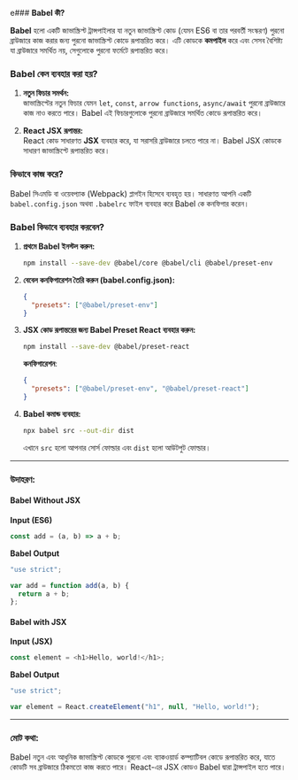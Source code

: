e### **Babel কী?**

**Babel** হলো একটি জাভাস্ক্রিপ্ট ট্রান্সপাইলার যা নতুন জাভাস্ক্রিপ্ট কোড (যেমন ES6 বা তার পরবর্তী সংস্করণ) পুরনো ব্রাউজারে কাজ করার জন্য পুরনো জাভাস্ক্রিপ্ট কোডে রূপান্তরিত করে। এটি কোডকে **কমপাইল** করে এবং সেসব বৈশিষ্ট্য যা ব্রাউজারে সমর্থিত নয়, সেগুলোকে পুরনো ফর্মেটে রূপান্তরিত করে।

### **Babel কেন ব্যবহার করা হয়?**

1. **নতুন ফিচার সমর্থন:**  
   জাভাস্ক্রিপ্টের নতুন ফিচার যেমন `let`, `const`, `arrow functions`, `async/await` পুরনো ব্রাউজারে কাজ নাও করতে পারে। Babel এই ফিচারগুলোকে পুরনো ব্রাউজারে সমর্থিত কোডে রূপান্তরিত করে।

2. **React JSX রূপান্তর:**  
   React কোড সাধারণত **JSX** ব্যবহার করে, যা সরাসরি ব্রাউজারে চলতে পারে না। Babel JSX কোডকে সাধারণ জাভাস্ক্রিপ্টে রূপান্তরিত করে।

### **কিভাবে কাজ করে?**

Babel সিএমডি বা ওয়েবপ্যাক (Webpack) প্লাগইন হিসেবে ব্যবহৃত হয়। সাধারণত আপনি একটি `babel.config.json` অথবা `.babelrc` ফাইল ব্যবহার করে Babel কে কনফিগার করেন।

### **Babel কিভাবে ব্যবহার করবেন?**

1. **প্রথমে Babel ইনস্টল করুন:**
   ```bash
   npm install --save-dev @babel/core @babel/cli @babel/preset-env
   ```

2. **বেবেল কনফিগারেশন তৈরি করুন (babel.config.json):**
   ```json
   {
     "presets": ["@babel/preset-env"]
   }
   ```

3. **JSX কোড রূপান্তরের জন্য Babel Preset React ব্যবহার করুন:**
   ```bash
   npm install --save-dev @babel/preset-react
   ```

   **কনফিগারেশন**:
   ```json
   {
     "presets": ["@babel/preset-env", "@babel/preset-react"]
   }
   ```

4. **Babel কমান্ড ব্যবহার:**
   ```bash
   npx babel src --out-dir dist
   ```
   এখানে `src` হলো আপনার সোর্স ফোল্ডার এবং `dist` হলো আউটপুট ফোল্ডার।

---

### **উদাহরণ:**

#### **Babel Without JSX**
**Input (ES6)**
```javascript
const add = (a, b) => a + b;
```

**Babel Output**
```javascript
"use strict";

var add = function add(a, b) {
  return a + b;
};
```

#### **Babel with JSX**
**Input (JSX)**
```javascript
const element = <h1>Hello, world!</h1>;
```

**Babel Output**
```javascript
"use strict";

var element = React.createElement("h1", null, "Hello, world!");
```

---
### **মোট কথা:**
Babel নতুন এবং আধুনিক জাভাস্ক্রিপ্ট কোডকে পুরনো এবং ব্যাকওয়ার্ড কম্প্যাটিবল কোডে রূপান্তরিত করে, যাতে কোডটি সব ব্রাউজারে ঠিকমতো কাজ করতে পারে। React-এর JSX কোডও Babel দ্বারা ট্রান্সপাইল হতে পারে।

